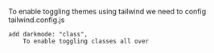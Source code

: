 To enable toggling themes using tailwind
we need to config tailwind.config.js

    add darkmode: "class",
        To enable toggling classes all over
